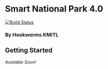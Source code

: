 # Smart National Park 4.0
[![Build Status](https://travis-ci.com/DreamN/-HookWorms-Smart-National-Park-4.0.svg?token=TJpXUXyH6FeVTVskWKZU&branch=master)](https://travis-ci.com/DreamN/-HookWorms-Smart-National-Park-4.0)
### By Hookworms KMITL
## Getting Started
*Available Soon!*
